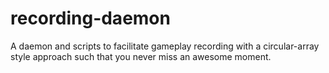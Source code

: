 recording-daemon
================

A daemon and scripts to facilitate gameplay recording with a circular-array style approach such that you never miss an awesome moment.